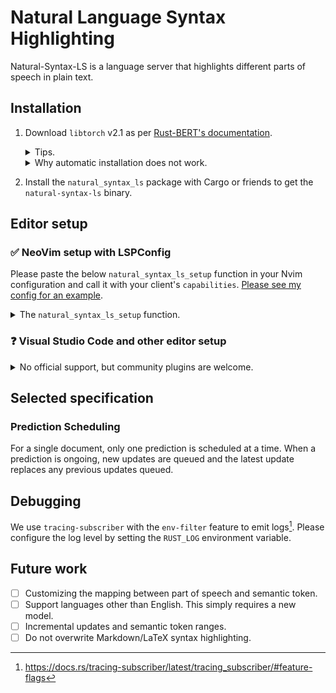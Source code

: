 # Natural Language Syntax Highlighting

Natural-Syntax-LS is a language server that highlights different parts of
speech in plain text.

## Installation

1. Download `libtorch` v2.1 as per
    [Rust-BERT's documentation][download-torch].
    <details><summary>Tips.</summary>

    You can figure out the URL to download `libtorch` [in tch-rs' build
    script](https://github.com/LaurentMazare/tch-rs/blob/5480d6fd4be12e748e0d87555db54a5f6e74edf2/torch-sys/build.rs#L311).
    If you are too lazy to set up environment variables,
    you can simply download the libraries to `/usr/local/lib/`.

    </details>
    <details><summary>Why automatic installation does not work.</summary>

    Rust-BERT has an "automatic installation" option that
    uses tch-rs' build script to download `libtorch`.
    However,
    the binary produced this way does not run because that `libtorch` is not on
    `LD_LIBRARY_PATH`.
    Alternatively, you could statically link `libtorch`,
    but that would
    [require you to download `libtorch` yourself][tch-static-linking] anyway.

    </details>
1. Install the `natural_syntax_ls` package with Cargo or friends to
    get the `natural-syntax-ls` binary.

## Editor setup

### ✅ NeoVim setup with LSPConfig

Please paste the below `natural_syntax_ls_setup` function in
your Nvim configuration and call it with your client's `capabilities`.
[Please see my config for an
example](https://github.com/SichangHe/.config/blob/c24e81f10e3dd4c74e3885f5ed205027a9cfabdc/nvim/lua/plugins/lsp.lua#L291).

<details><summary>The <code>natural_syntax_ls_setup</code> function.</summary>

```lua
local function natural_syntax_ls_setup(capabilities)
    local lspconfig = require('lspconfig')
    require('lspconfig.configs')['natural_syntax_ls'] = {
        default_config = {
            cmd = { 'natural-syntax-ls' },
            filetypes = { 'text' },
            single_file_support = true,
        },
        docs = {
            description = [[The Natural Syntax Language Server for highlighting parts of speech.]],
        },
    }
    lspconfig['natural_syntax_ls'].setup {
        capabilities = capabilities,
    }
end
```

> I only set the `filetypes` field to `text`,
> but you can enable natural-syntax-ls for any other file types as well.
> Note that, though,
> the language server's semantic tokens supersede Tree-sitter highlighting by
> default.

</details>

### ❓ Visual Studio Code and other editor setup

<details>
<summary>No official support, but community plugins are welcome.</summary>

I do not currently use VSCode and these other editors,
so I do not wish to maintain plugins for them.

However,
it should be straightforward to implement plugins for them since
Natural-Syntax-LS implements the Language Server Protocol (LSP).
So,
please feel free to make a plugin yourself and create an issue for me to
link it here.

</details>

## Selected specification

### Prediction Scheduling

For a single document, only one prediction is scheduled at a time.
When a prediction is ongoing,
new updates are queued and
the latest update replaces any previous updates queued.

## Debugging

We use `tracing-subscriber` with the `env-filter` feature to
emit logs[^tracing-env-filter].
Please configure the log level by setting the `RUST_LOG` environment variable.

## Future work

- [ ] Customizing the mapping between part of speech and semantic token.
- [ ] Support languages other than English. This simply requires a new model.
- [ ] Incremental updates and semantic token ranges.
- [ ] Do not overwrite Markdown/LaTeX syntax highlighting.

[^tracing-env-filter]: <https://docs.rs/tracing-subscriber/latest/tracing_subscriber/#feature-flags>

[download-torch]: https://docs.rs/rust-bert/0.22.0/rust_bert/#manual-installation-recommended
[tch-static-linking]: https://github.com/LaurentMazare/tch-rs/tree/v2.1?tab=readme-ov-file#static-linking
